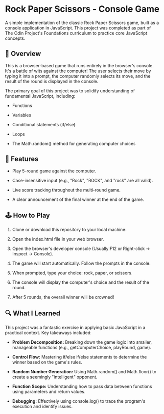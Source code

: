 # Rock Paper Scissors - Console Game
A simple implementation of the classic Rock Paper Scissors game, built as a console application in JavaScript. This project was completed as part of The Odin Project's Foundations curriculum to practice core JavaScript concepts.

## 🎯 Overview
This is a browser-based game that runs entirely in the browser's console. It's a battle of wits against the computer! The user selects their move by typing it into a prompt, the computer randomly selects its move, and the result of the round is displayed in the console.

The primary goal of this project was to solidify understanding of fundamental JavaScript, including:

- Functions

- Variables

- Conditional statements (if/else)

- Loops

- The Math.random() method for generating computer choices

## 🚀 Features
- Play 5-round game against the computer.

- Case-insensitive input (e.g., "Rock", "ROCK", and "rock" are all valid).

- Live score tracking throughout the multi-round game.

- A clear announcement of the final winner at the end of the game.

## 🕹️ How to Play
1. Clone or download this repository to your local machine.

2. Open the index.html file in your web browser.

3. Open the browser's developer console (Usually F12 or Right-click -> Inspect -> Console).

4. The game will start automatically. Follow the prompts in the console.

5. When prompted, type your choice: rock, paper, or scissors.

6. The console will display the computer's choice and the result of the round.

7. After 5 rounds, the overall winner will be crowned!

## 🔍 What I Learned
This project was a fantastic exercise in applying basic JavaScript in a practical context. Key takeaways included:

- **Problem Decomposition:** Breaking down the game logic into smaller, manageable functions (e.g., getComputerChoice, playRound, game).

- **Control Flow:** Mastering if/else if/else statements to determine the winner based on the game's rules.

- **Random Number Generation:** Using Math.random() and Math.floor() to create a seemingly "intelligent" opponent.

- **Function Scope:** Understanding how to pass data between functions using parameters and return values.

- **Debugging:** Effectively using console.log() to trace the program's execution and identify issues.










